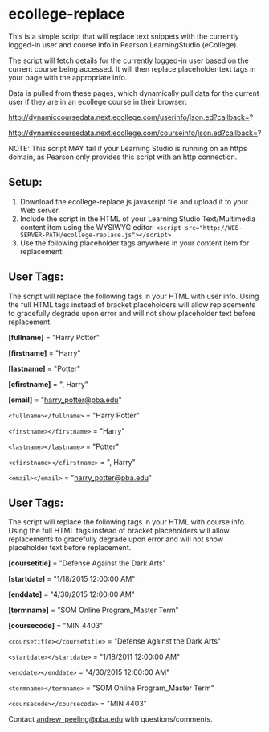 # ecollege-replace
This is a simple script that will replace text snippets with the currently logged-in user and course info in Pearson LearningStudio (eCollege).

The script will fetch details for the currently logged-in user based on the current course being accessed. It will then replace placeholder text tags in your page with the appropriate info.

Data is pulled from these pages, which dynamically pull data for the current user if they are in an ecollege course in their browser:

http://dynamiccoursedata.next.ecollege.com/userinfo/json.ed?callback=?

http://dynamiccoursedata.next.ecollege.com/courseinfo/json.ed?callback=?

NOTE: This script MAY fail if your Learning Studio is running on an https domain, as Pearson only provides this script with an http connection.

## Setup:
1. Download the ecollege-replace.js javascript file and upload it to your Web server.
2. Include the script in the HTML of your Learning Studio Text/Multimedia content item using the WYSIWYG editor: 
`<script src="http://WEB-SERVER-PATH/ecollege-replace.js"></script>`
3. Use the following placeholder tags anywhere in your content item for replacement:

## User Tags:
The script will replace the following tags in your HTML with user info. Using the full HTML tags instead of bracket placeholders will allow replacements to gracefully degrade upon error and will not show placeholder text before replacement.

**[fullname]** = "Harry Potter"

**[firstname]** = "Harry"

**[lastname]** = "Potter"

**[cfirstname]** = ", Harry"

**[email]** = "harry_potter@pba.edu"

`<fullname></fullname>` = "Harry Potter"

`<firstname></firstname>` = "Harry"

`<lastname></lastname>` = "Potter"

`<cfirstname></cfirstname>` = ", Harry"

`<email></email>` = "harry_potter@pba.edu"

## User Tags:
The script will replace the following tags in your HTML with course info. Using the full HTML tags instead of bracket placeholders will allow replacements to gracefully degrade upon error and will not show placeholder text before replacement.

**[coursetitle]** = "Defense Against the Dark Arts"

**[startdate]** = "1/18/2015 12:00:00 AM"

**[enddate]** = "4/30/2015 12:00:00 AM"

**[termname]** = "SOM Online Program_Master Term"

**[coursecode]** = "MIN 4403"

`<coursetitle></coursetitle>` = "Defense Against the Dark Arts"

`<startdate></startdate>` = "1/18/2011 12:00:00 AM"

`<enddate></enddate>` = "4/30/2015 12:00:00 AM"

`<termname></termname>` = "SOM Online Program_Master Term"

`<coursecode></coursecode>` = "MIN 4403"


Contact andrew_peeling@pba.edu with questions/comments.